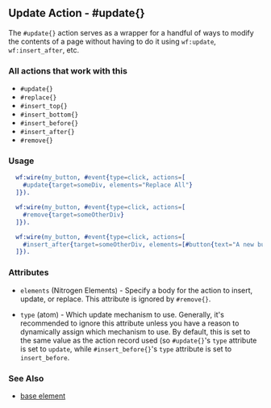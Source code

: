 <!-- dash: #update | Event | ###:Section -->



## Update Action - #update{}

  The `#update{}` action serves as a wrapper for a handful of ways to modify
  the contents of a page without having to do it using `wf:update`,
  `wf:insert_after`, etc.

### All actions that work with this

 *  `#update{}`
 *  `#replace{}`
 *  `#insert_top{}`
 *  `#insert_bottom{}`
 *  `#insert_before{}`
 *  `#insert_after{}`
 *  `#remove{}`

###  Usage

```erlang
  wf:wire(my_button, #event{type=click, actions=[
    #update{target=someDiv, elements="Replace All"}
  ]}).

```

```erlang
  wf:wire(my_button, #event{type=click, actions=[
    #remove{target=someOtherDiv}
  ]}).

```

```erlang
  wf:wire(my_button, #event{type=click, actions=[
    #insert_after{target=someOtherDiv, elements=[#button{text="A new button"}]
  ]}).

```

### Attributes

   * `elements` (Nitrogen Elements) - Specify a body for the action to insert, update, or replace. This attribute is ignored by `#remove{}`.

   * `type` (atom) - Which update mechanism to use. Generally, it's
   recommended to ignore this attribute unless you have a reason to dynamically
   assign which mechanism to use.  By default, this is set to the same value as
   the action record used (so `#update{}`'s `type` attribute is set to
   `update`, while `#insert_before{}`'s `type` attribute is set to
   `insert_before`.

### See Also

 *  [base element](./action_base.md)
